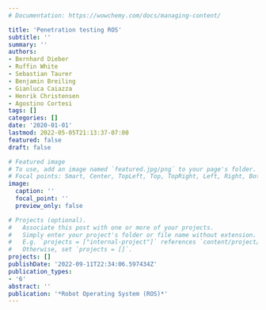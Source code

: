 ```yaml
---
# Documentation: https://wowchemy.com/docs/managing-content/

title: 'Penetration testing ROS'
subtitle: ''
summary: ''
authors:
- Bernhard Dieber
- Ruffin White
- Sebastian Taurer
- Benjamin Breiling
- Gianluca Caiazza
- Henrik Christensen
- Agostino Cortesi
tags: []
categories: []
date: '2020-01-01'
lastmod: 2022-05-05T21:13:37-07:00
featured: false
draft: false

# Featured image
# To use, add an image named `featured.jpg/png` to your page's folder.
# Focal points: Smart, Center, TopLeft, Top, TopRight, Left, Right, BottomLeft, Bottom, BottomRight.
image:
  caption: ''
  focal_point: ''
  preview_only: false

# Projects (optional).
#   Associate this post with one or more of your projects.
#   Simply enter your project's folder or file name without extension.
#   E.g. `projects = ["internal-project"]` references `content/project/deep-learning/index.md`.
#   Otherwise, set `projects = []`.
projects: []
publishDate: '2022-09-11T22:34:06.597434Z'
publication_types:
- '6'
abstract: ''
publication: '*Robot Operating System (ROS)*'
---
```

